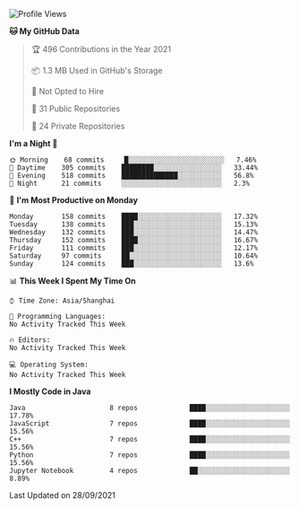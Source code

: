 <!--START_SECTION:waka-->
![Profile Views](http://img.shields.io/badge/Profile%20Views-5-blue)

**🐱 My GitHub Data** 

> 🏆 496 Contributions in the Year 2021
 > 
> 📦 1.3 MB Used in GitHub's Storage 
 > 
> 🚫 Not Opted to Hire
 > 
> 📜 31 Public Repositories 
 > 
> 🔑 24 Private Repositories  
 > 
**I'm a Night 🦉** 

```text
🌞 Morning    68 commits     █░░░░░░░░░░░░░░░░░░░░░░░░   7.46% 
🌆 Daytime    305 commits    ████████░░░░░░░░░░░░░░░░░   33.44% 
🌃 Evening    518 commits    ██████████████░░░░░░░░░░░   56.8% 
🌙 Night      21 commits     ░░░░░░░░░░░░░░░░░░░░░░░░░   2.3%

```
📅 **I'm Most Productive on Monday** 

```text
Monday       158 commits    ████░░░░░░░░░░░░░░░░░░░░░   17.32% 
Tuesday      138 commits    ███░░░░░░░░░░░░░░░░░░░░░░   15.13% 
Wednesday    132 commits    ███░░░░░░░░░░░░░░░░░░░░░░   14.47% 
Thursday     152 commits    ████░░░░░░░░░░░░░░░░░░░░░   16.67% 
Friday       111 commits    ███░░░░░░░░░░░░░░░░░░░░░░   12.17% 
Saturday     97 commits     ██░░░░░░░░░░░░░░░░░░░░░░░   10.64% 
Sunday       124 commits    ███░░░░░░░░░░░░░░░░░░░░░░   13.6%

```


📊 **This Week I Spent My Time On** 

```text
⌚︎ Time Zone: Asia/Shanghai

💬 Programming Languages: 
No Activity Tracked This Week

🔥 Editors: 
No Activity Tracked This Week

💻 Operating System: 
No Activity Tracked This Week

```

**I Mostly Code in Java** 

```text
Java                     8 repos             ████░░░░░░░░░░░░░░░░░░░░░   17.78% 
JavaScript               7 repos             ████░░░░░░░░░░░░░░░░░░░░░   15.56% 
C++                      7 repos             ████░░░░░░░░░░░░░░░░░░░░░   15.56% 
Python                   7 repos             ████░░░░░░░░░░░░░░░░░░░░░   15.56% 
Jupyter Notebook         4 repos             ██░░░░░░░░░░░░░░░░░░░░░░░   8.89%

```



 Last Updated on 28/09/2021
<!--END_SECTION:waka-->　　
